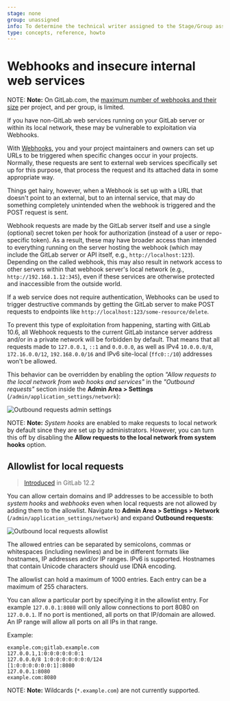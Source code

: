 ```yaml
---
stage: none
group: unassigned
info: To determine the technical writer assigned to the Stage/Group associated with this page, see https://about.gitlab.com/handbook/engineering/ux/technical-writing/#assignments
type: concepts, reference, howto
---
```


# Webhooks and insecure internal web services

NOTE: **Note:**
On GitLab.com, the [maximum number of webhooks and their size](../user/gitlab_com/index.md#webhooks) per project, and per group, is limited.

If you have non-GitLab web services running on your GitLab server or within its
local network, these may be vulnerable to exploitation via Webhooks.

With [Webhooks](../user/project/integrations/webhooks.md), you and your project
maintainers and owners can set up URLs to be triggered when specific changes
occur in your projects. Normally, these requests are sent to external web
services specifically set up for this purpose, that process the request and its
attached data in some appropriate way.

Things get hairy, however, when a Webhook is set up with a URL that doesn't
point to an external, but to an internal service, that may do something
completely unintended when the webhook is triggered and the POST request is
sent.

Webhook requests are made by the GitLab server itself and use a single
(optional) secret token per hook for authorization (instead of a user or
repo-specific token). As a result, these may have broader access than
intended to everything running on the server hosting the webhook (which
may include the GitLab server or API itself, e.g., `http://localhost:123`).
Depending on the called webhook, this may also result in network access
to other servers within that webhook server's local network (e.g.,
`http://192.168.1.12:345`), even if these services are otherwise protected
and inaccessible from the outside world.

If a web service does not require authentication, Webhooks can be used to
trigger destructive commands by getting the GitLab server to make POST requests
to endpoints like `http://localhost:123/some-resource/delete`.

To prevent this type of exploitation from happening, starting with GitLab 10.6,
all Webhook requests to the current GitLab instance server address and/or in a
private network will be forbidden by default. That means that all requests made
to `127.0.0.1`, `::1` and `0.0.0.0`, as well as IPv4 `10.0.0.0/8`, `172.16.0.0/12`,
`192.168.0.0/16` and IPv6 site-local (`ffc0::/10`) addresses won't be allowed.

This behavior can be overridden by enabling the option *"Allow requests to the
local network from web hooks and services"* in the *"Outbound requests"* section
inside the **Admin Area > Settings** (`/admin/application_settings/network`):

![Outbound requests admin settings](img/outbound_requests_section_v12_2.png)

NOTE: **Note:**
*System hooks* are enabled to make requests to local network by default since they are
set up by administrators. However, you can turn this off by disabling the
**Allow requests to the local network from system hooks** option.

## Allowlist for local requests

> [Introduced](https://gitlab.com/gitlab-org/gitlab-foss/-/issues/44496) in GitLab 12.2

You can allow certain domains and IP addresses to be accessible to both *system hooks*
and *webhooks* even when local requests are not allowed by adding them to the
allowlist. Navigate to **Admin Area > Settings > Network** (`/admin/application_settings/network`)
and expand **Outbound requests**:

![Outbound local requests allowlist](img/allowlist_v13_0.png)

The allowed entries can be separated by semicolons, commas or whitespaces
(including newlines) and be in different formats like hostnames, IP addresses and/or
IP ranges. IPv6 is supported. Hostnames that contain Unicode characters should
use IDNA encoding.

The allowlist can hold a maximum of 1000 entries. Each entry can be a maximum of
255 characters.

You can allow a particular port by specifying it in the allowlist entry.
For example `127.0.0.1:8080` will only allow connections to port 8080 on `127.0.0.1`.
If no port is mentioned, all ports on that IP/domain are allowed. An IP range
will allow all ports on all IPs in that range.

Example:

```plaintext
example.com;gitlab.example.com
127.0.0.1,1:0:0:0:0:0:0:1
127.0.0.0/8 1:0:0:0:0:0:0:0/124
[1:0:0:0:0:0:0:1]:8080
127.0.0.1:8080
example.com:8080
```

NOTE: **Note:**
Wildcards (`*.example.com`) are not currently supported.

<!-- ## Troubleshooting

Include any troubleshooting steps that you can foresee. If you know beforehand what issues
one might have when setting this up, or when something is changed, or on upgrading, it's
important to describe those, too. Think of things that may go wrong and include them here.
This is important to minimize requests for support, and to avoid doc comments with
questions that you know someone might ask.

Each scenario can be a third-level heading, e.g. `### Getting error message X`.
If you have none to add when creating a doc, leave this section in place
but commented out to help encourage others to add to it in the future. -->
